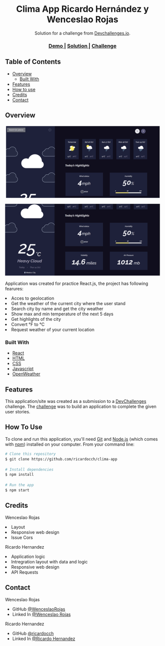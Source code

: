 <!-- Please update value in the {}  -->

<h1 align="center">Clima App Ricardo Hernández y Wenceslao Rojas</h1>

<div align="center">
   Solution for a challenge from  <a href="http://devchallenges.io" target="_blank">Devchallenges.io</a>.
</div>

<div align="center">
  <h3>
    <a href="https://{your-demo-link.your-domain}">
      Demo
    </a>
    <span> | </span>
    <a href="https://{your-url-to-the-solution}">
      Solution
    </a>
    <span> | </span>
    <a href="https://devchallenges.io/challenges/mM1UIenRhK808W8qmLWv">
      Challenge
    </a>
  </h3>
</div>

<!-- TABLE OF CONTENTS -->

## Table of Contents

- [Overview](#overview)
  - [Built With](#built-with)
- [Features](#features)
- [How to use](#how-to-use)
- [Credits](#credits)
- [Contact](#contact)

<!-- OVERVIEW -->

## Overview

![screenshot](public\OverView\ClimaApp1.png)

![screenshot](public\OverView\ClimaApp2.png)

Application was created for practice React.js, the project has following fearures:

<li>Acces to geolocation</li>
<li>Get the weather of the current city where the user stand</li>
<li>Search city by name and get the city weather</li>
<li>Show max and min temperature of the next 5 days</li>
<li>Get highlights of the city</li>
<li>Convert °F to °C</li>
<li>Request weather of your current location</li>

### Built With

<!-- This section should list any major frameworks that you built your project using. Here are a few examples.-->

- [React](https://reactjs.org/)
- [HTML](https://www.w3schools.com/html/)
- [CSS](https://www.w3schools.com/css/default.asp)
- [Javascript](https://www.w3schools.com/js/default.asp)
- [OpenWeather](https://www.metaweather.com/api/)




## Features

<!-- List the features of your application or follow the template. Don't share the figma file here :) -->

This application/site was created as a submission to a [DevChallenges](https://devchallenges.io/challenges) challenge. The [challenge](https://devchallenges.io/challenges/mM1UIenRhK808W8qmLWv) was to build an application to complete the given user stories.

## How To Use

<!-- Example: -->

To clone and run this application, you'll need [Git](https://git-scm.com) and [Node.js](https://nodejs.org/en/download/) (which comes with [npm](http://npmjs.com)) installed on your computer. From your command line:

```bash
# Clone this repository
$ git clone https://github.com/ricardocch/clima-app

# Install dependencies
$ npm install

# Run the app
$ npm start
```
## Credits

Wenceslao Rojas

<li>Layout</li>
<li>Responsive web design</li>
<li>Issue Cors</li>

Ricardo Hernandez

<li>Application logic</li>
<li>Intregration layout with data and logic</li>
<li>Responsive web design</li>
<li>API Requests</li>


## Contact

Wenceslao Rojas

- GitHub [@WenceslaoRojas](https://github.com/WenceslaoRojas)
- Linked In [@Wenceslao Rojas](https://www.linkedin.com/in/wenceslao-rojas-a277701aa/)

Ricardo Hernandez

- GitHub [@ricardocch](https://github.com/ricardocch)
- Linked In [@Ricardo Hernandez](https://www.linkedin.com/in/ricardo-hernandez-36429a133/)
